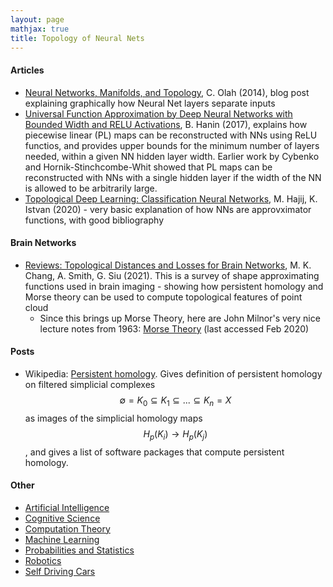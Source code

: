 ```yaml
---
layout: page
mathjax: true
title: Topology of Neural Nets
---
```

#### Articles
* [Neural Networks, Manifolds, and Topology](https://colah.github.io/posts/2014-03-NN-Manifolds-Topology/), C. Olah (2014), blog post explaining graphically how Neural Net layers separate inputs
* [Universal Function Approximation by Deep Neural Networks with Bounded Width and RELU Activations](https://arxiv.org/pdf/1708.02691.pdf), B. Hanin (2017), explains how piecewise linear (PL) maps can be reconstructed with NNs using ReLU functios, and provides upper bounds for the minimum number of layers needed, within a given NN hidden layer width. Earlier work by Cybenko and Hornik-Stinchcombe-Whit showed that PL maps can be reconstructed with NNs with a single hidden layer if the width of the NN is allowed to be arbitrarily large.
* [Topological Deep Learning: Classification Neural Networks](https://arxiv.org/pdf/2102.08354.pdf), M. Hajij, K. Istvan (2020) - very basic explanation of how NNs are approvximator functions, with good bibliography

#### Brain Networks
* [Reviews: Topological Distances and Losses for Brain Networks](https://arxiv.org/pdf/2102.08623.pdf), M. K. Chang, A. Smith, G. Siu (2021). This is a survey of shape approximating functions used in brain imaging - showing how persistent homology and Morse theory can be used to compute topological features of point cloud
  * Since this brings up Morse Theory, here are John Milnor's very nice lecture notes from 1963: [Morse Theory](https://www.maths.ed.ac.uk/~v1ranick/papers/milnmors.pdf) (last accessed Feb 2020)

#### Posts
* Wikipedia: [Persistent homology](https://en.wikipedia.org/wiki/Persistent_homology). Gives definition of persistent homology on filtered simplicial complexes $$\emptyset = K_0 \subseteq K_1 \subseteq ... \subseteq K_n = X$$ as images of the simplicial homology maps $$H_p(K_i) \rightarrow H_p(K_j)$$, and gives a list of software packages that compute persistent homology.

#### Other
* [Artificial Intelligence](artificial_intelligence.md)
* [Cognitive Science](cognitive_science.md)
* [Computation Theory](computation_theory.md)
* [Machine Learning](machine_learning.md)
* [Probabilities and Statistics](probabilities_and_statistics.md)
* [Robotics](robotics.md)
* [Self Driving Cars](self_driving_cars.md)
